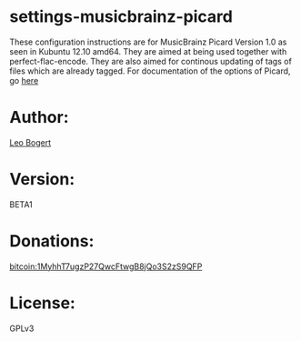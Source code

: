 settings-musicbrainz-picard
===========================

These configuration instructions are for MusicBrainz Picard Version 1.0 as seen in Kubuntu 12.10 amd64.
They are aimed at being used together with perfect-flac-encode.
They are also aimed for continous updating of tags of files which are already tagged.
For documentation of the options of Picard, go [here](http://musicbrainz.org/doc/MusicBrainz_Picard/Documentation/Options)

# Author:
[Leo Bogert](http://leo.bogert.de)

# Version:
BETA1

# Donations:
[bitcoin:1MyhhT7ugzP27QwcFtwgB8jQo3S2zS9QFP](bitcoin:1MyhhT7ugzP27QwcFtwgB8jQo3S2zS9QFP)
	
# License:
GPLv3